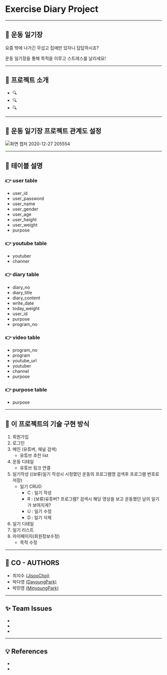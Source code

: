 # Exercise Diary Project

-------------

## :running: 운동 일기장

요즘 밖에 나가긴 무섭고 집에만 있자니 답답하시죠? 

운동 일기장을 통해 목적을 이루고 스트레스를 날리세요!

-------------

## :information_desk_person: 프로젝트 소개
* :mag:
* :mag:
* :mag:

-------------

## :couple: 운동 일기장 프로젝트 관계도 설정

![화면 캡처 2020-12-27 205554](https://user-images.githubusercontent.com/73863771/103170222-fef12980-4885-11eb-9149-1e71d6fd7e1f.png)

--------------

## :page_facing_up: 테이블 설명

### :point_right: user table
* user_id
* user_password
* user_name
* user_gender
* user_age
* user_height
* user_weight
* purpose


### :point_right: youtube table
* youtuber
* channer


### :point_right: diary table
* diary_no
* diary_title
* diary_content
* write_date
* today_weight
* user_id
* purpose
* program_no


### :point_right: video table
* program_no
* program
* youtube_url
* youtuber
* channel
* purpose

### :point_right: purpose table
* purpose

--------------

## :scroll: 이 프로젝트의 기술 구현 방식

1. 회원가입
2. 로그인
3. 메인 (유튜버, 채널 검색)
    * 유튜브 추천 list
4. 운동 디테일
    * 유튜브 링크 연결
5. 일기작성 ((보류)일기 작성시 시청했던 운동의 프로그램명 검색후 프로그램 번호로 저장)
    * 일기 CRUD 
        * C : 일기 작성
        * R : (보류)유튜버? 프로그램? 검색시 해당 영상을 보고 운동했던 날의 일기가 보여지게?
        * U : 일기 수정
        * D : 일기 삭제
6. 일기 디테일
7. 일기 리스트
8. 마이페이지(회원정보수정)
    * 목적 수정

-------------------

## :two_women_holding_hands: CO - AUTHORS

* 최지수 [(JisooChoi)](https://github.com/choijisoo-94)
* 박다영 [(DayoungPark)](https://github.com/Da-0)
* 박민영 [(MinyoungPark)](https://github.com/minyoung-park)

------------------
## :sparkles: Team Issues

*
*
*

------------------

## :bulb: References

*
*